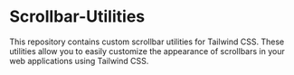 # Scrollbar-Utilities
This repository contains custom scrollbar utilities for Tailwind CSS. These utilities allow you to easily customize the appearance of scrollbars in your web applications using Tailwind CSS.
